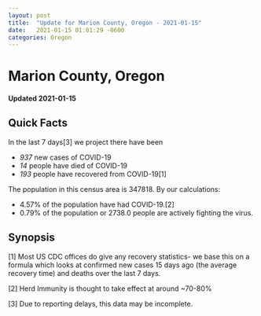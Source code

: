 ```yaml
---
layout: post
title:  "Update for Marion County, Oregon - 2021-01-15"
date:   2021-01-15 01:01:29 -0600
categories: Oregon
---
```


# Marion County, Oregon
#### Updated 2021-01-15

## Quick Facts

In the last 7 days[3] we project there have been
- *937* new cases of COVID-19
- *14* people have died of COVID-19
- *193* people have recovered from COVID-19[1]

The population in this census area is 347818. By our calculations:
- 4.57% of the population have had COVID-19.[2]
- 0.79% of the population or 2738.0 people are actively fighting the virus.

## Synopsis




[1] Most US CDC offices do give any recovery statistics- we base this on a formula which looks at confirmed new cases
15 days ago (the average recovery time) and deaths over the last 7 days.

[2] Herd Immunity is thought to take effect at around ~70-80%

[3] Due to reporting delays, this data may be incomplete.
 
    